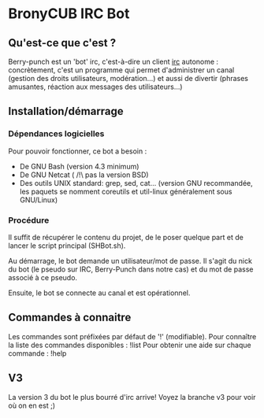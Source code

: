 # BronyCUB IRC Bot #

## Qu'est-ce que c'est ? ##
Berry-punch est un 'bot' irc, c'est-à-dire un client
[irc](http://fr.wikipedia.org/wiki/Internet_Relay_Chat) autonome : concrètement,
c'est un programme qui permet d'administrer un canal (gestion des droits
utilisateurs, modération…) et aussi de divertir (phrases amusantes, réaction
aux messages des utilisateurs…)

## Installation/démarrage ##
### Dépendances logicielles ###
Pour pouvoir fonctionner, ce bot a besoin :  
- De GNU Bash (version 4.3 minimum)
- De GNU Netcat ( /!\ pas la version BSD)
- Des outils UNIX standard: grep, sed, cat… (version GNU recommandée, les paquets se nomment coreutils et util-linux généralement sous GNU/Linux)

### Procédure ###
Il suffit de récupérer le contenu du projet, de le poser quelque part et de lancer
le script principal (SHBot.sh).

Au démarrage, le bot demande un utilisateur/mot de passe.
Il s'agit du nick du bot (le pseudo sur IRC, Berry-Punch dans notre cas) et du mot
de passe associé à ce pseudo.

Ensuite, le bot se connecte au canal et est opérationnel.

## Commandes à connaitre ##
Les commandes sont préfixées par défaut de '!' (modifiable).
Pour connaître la liste des commandes disponibles : !list
Pour obtenir une aide sur chaque commande : !help <commande>

## V3 ##
La version 3 du bot le plus bourré d'irc arrive!
Voyez la branche v3 pour voir où on en est ;)
